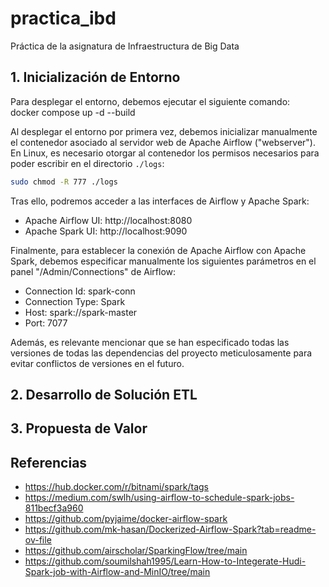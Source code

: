 # practica_ibd
Práctica de la asignatura de Infraestructura de Big Data

## 1. Inicialización de Entorno
Para desplegar el entorno, debemos ejecutar el siguiente comando: \
docker compose up -d --build

Al desplegar el entorno por primera vez, debemos inicializar manualmente el contenedor asociado al servidor web de Apache Airflow ("webserver"). 
En Linux, es necesario otorgar al contenedor los permisos necesarios para poder escribir en el directorio `./logs`:

```bash
sudo chmod -R 777 ./logs
```

Tras ello, podremos acceder a las interfaces de Airflow y Apache Spark:
- Apache Airflow UI: http://localhost:8080
- Apache Spark UI: http://localhost:9090

Finalmente, para establecer la conexión de Apache Airflow con Apache Spark, debemos especificar manualmente los siguientes parámetros en el panel "/Admin/Connections" de Airflow:
 - Connection Id: spark-conn
 - Connection Type: Spark
 - Host: spark://spark-master
 - Port: 7077 

Además, es relevante mencionar que se han especificado todas las versiones de todas las dependencias del proyecto meticulosamente para evitar conflictos de versiones en el futuro.

## 2. Desarrollo de Solución ETL

## 3. Propuesta de Valor

## Referencias
- https://hub.docker.com/r/bitnami/spark/tags
- https://medium.com/swlh/using-airflow-to-schedule-spark-jobs-811becf3a960
- https://github.com/pyjaime/docker-airflow-spark
- https://github.com/mk-hasan/Dockerized-Airflow-Spark?tab=readme-ov-file
- https://github.com/airscholar/SparkingFlow/tree/main
- https://github.com/soumilshah1995/Learn-How-to-Integerate-Hudi-Spark-job-with-Airflow-and-MinIO/tree/main
